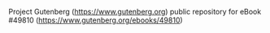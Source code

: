 Project Gutenberg (https://www.gutenberg.org) public repository for eBook #49810 (https://www.gutenberg.org/ebooks/49810)
